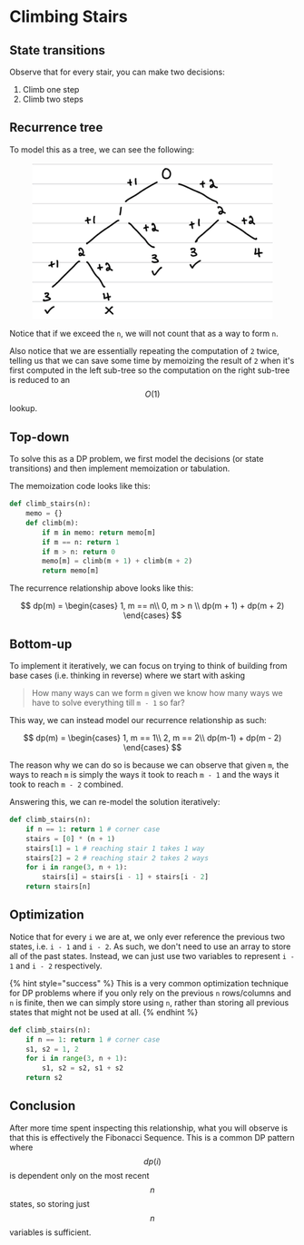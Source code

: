 # Climbing Stairs

## State transitions

Observe that for every stair, you can make two decisions:

1. Climb one step
2. Climb two steps

## Recurrence tree

To model this as a tree, we can see the following:

<figure><img src="../../../.gitbook/assets/image.png" alt="" width="563"><figcaption></figcaption></figure>

Notice that if we exceed the `n`, we will not count that as a way to form `n`.&#x20;

Also notice that we are essentially repeating the computation of `2` twice, telling us that we can save some time by memoizing the result of `2` when it's first computed in the left sub-tree so the computation on the right sub-tree is reduced to an $$O(1)$$ lookup.

## Top-down

To solve this as a DP problem, we first model the decisions (or state transitions) and then implement memoization or tabulation.

The memoization code looks like this:

```python
def climb_stairs(n):
    memo = {}
    def climb(m):
        if m in memo: return memo[m]
        if m == n: return 1
        if m > n: return 0
        memo[m] = climb(m + 1) + climb(m + 2)
        return memo[m]
```

The recurrence relationship above looks like this:

$$
dp(m) = \begin{cases}
1, m == n\\
0, m > n \\
dp(m + 1) + dp(m + 2)
\end{cases}
$$

## Bottom-up

To implement it iteratively, we can focus on trying to think of building from base cases (i.e. thinking in reverse) where we start with asking

> How many ways can we form `m` given we know how many ways we have to solve everything till `m - 1` so far?

This way, we can instead model our recurrence relationship as such:

$$
dp(m) = \begin{cases}
1, m == 1\\
2, m == 2\\
dp(m-1) + dp(m - 2)
\end{cases}
$$

The reason why we can do so is because we can observe that given `m`, the ways to reach `m` is simply the ways it took to reach `m - 1` and the ways it took to reach `m - 2` combined.

Answering this, we can re-model the solution iteratively:

```python
def climb_stairs(n):
    if n == 1: return 1 # corner case
    stairs = [0] * (n + 1)
    stairs[1] = 1 # reaching stair 1 takes 1 way
    stairs[2] = 2 # reaching stair 2 takes 2 ways
    for i in range(3, n + 1):
        stairs[i] = stairs[i - 1] + stairs[i - 2]
    return stairs[n]
```

## Optimization

Notice that for every `i` we are at, we only ever reference the previous two states, i.e. `i - 1` and `i - 2`. As such, we don't need to use an array to store all of the past states. Instead, we can just use two variables to represent `i - 1` and `i - 2` respectively.

{% hint style="success" %}
This is a very common optimization technique for DP problems where if you only rely on the previous `n` rows/columns and `n` is finite, then we can simply store using `n`, rather than storing all previous states that might not be used at all.
{% endhint %}

```python
def climb_stairs(n):
    if n == 1: return 1 # corner case
    s1, s2 = 1, 2
    for i in range(3, n + 1):
        s1, s2 = s2, s1 + s2
    return s2
```

## Conclusion

After more time spent inspecting this relationship, what you will observe is that this is effectively the Fibonacci Sequence. This is a common DP pattern where $$dp(i)$$is dependent only on the most recent $$n$$ states, so storing just $$n$$ variables is sufficient.
